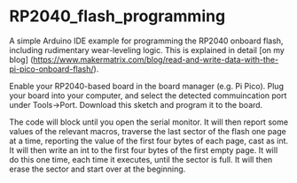 # RP2040_flash_programming
A simple Arduino IDE example for programming the RP2040 onboard flash, including rudimentary wear-leveling logic.  This is explained in detail [on my blog]
(https://www.makermatrix.com/blog/read-and-write-data-with-the-pi-pico-onboard-flash/).


Enable your RP2040-based board in the board manager (e.g. Pi Pico).  Plug your board into your computer, and select the detected commuincation port under Tools->Port.
Download this sketch and program it to the board.

The code will block until you open the serial monitor.  It will then report some values of the relevant macros,
traverse the last sector of the flash one page at a time, reporting the value of the first four bytes of each page, cast as int.
It will then write an int to the first four bytes of the first empty page. It will do this one time, each time it executes, until the sector is full.
It will then erase the sector and start over at the beginning.

